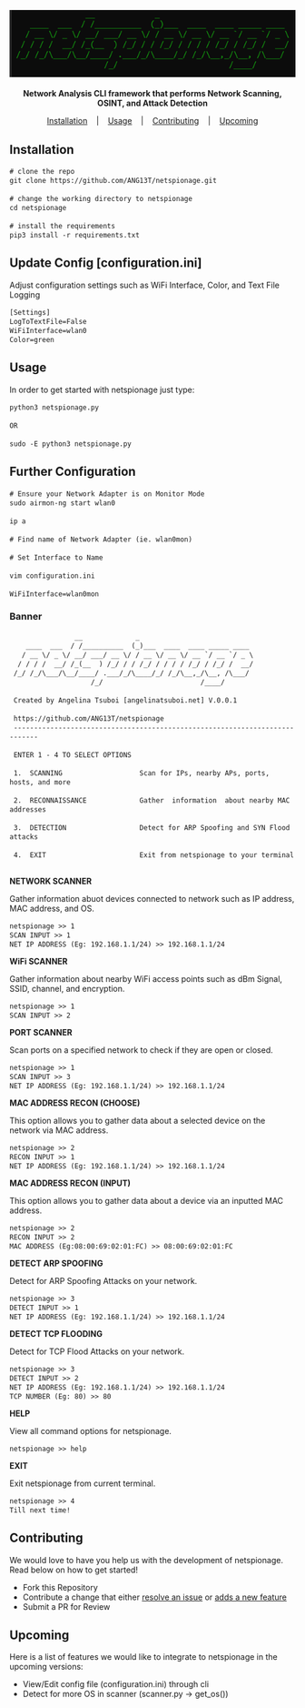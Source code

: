 <p align=center>
<img src="https://github.com/ANG13T/netspionage/blob/master/assets/banner.png" />
  <br />
  <br />
  <span>
  <b> Network Analysis CLI framework that performs Network Scanning, OSINT, and Attack Detection</b>
  </span>
  <br>
</p>

<p align="center">
  <a href="#installation">Installation</a>
  &nbsp;&nbsp;&nbsp;|&nbsp;&nbsp;&nbsp;
  <a href="#usage">Usage</a>
  &nbsp;&nbsp;&nbsp;|&nbsp;&nbsp;&nbsp;
  <a href="#contributing">Contributing</a>
  &nbsp;&nbsp;&nbsp;|&nbsp;&nbsp;&nbsp;
  <a href="#upcoming">Upcoming</a>
</p>

## Installation

```console
# clone the repo
git clone https://github.com/ANG13T/netspionage.git

# change the working directory to netspionage
cd netspionage

# install the requirements
pip3 install -r requirements.txt
```

## Update Config [configuration.ini]
Adjust configuration settings such as WiFi Interface, Color, and Text File Logging
```
[Settings]
LogToTextFile=False
WiFiInterface=wlan0
Color=green
```

## Usage
In order to get started with netspionage just type:
```
python3 netspionage.py

OR

sudo -E python3 netspionage.py
```

## Further Configuration
```
# Ensure your Network Adapter is on Monitor Mode 
sudo airmon-ng start wlan0

ip a

# Find name of Network Adapter (ie. wlan0mon)

# Set Interface to Name

vim configuration.ini

WiFiInterface=wlan0mon
```

### Banner
```
                __             _                            
    ____  ___  / /__________  (_)___  ____  ____ _____ ____ 
   / __ \/ _ \/ __/ ___/ __ \/ / __ \/ __ \/ __ `/ __ `/ _ \
  / / / /  __/ /_(__  ) /_/ / / /_/ / / / / /_/ / /_/ /  __/
 /_/ /_/\___/\__/____/ .___/_/\____/_/ /_/\__,_/\__, /\___/ 
                    /_/                        /____/  
                    
 Created by Angelina Tsuboi [angelinatsuboi.net] V.0.0.1

 https://github.com/ANG13T/netspionage
 ----------------------------------------------------------------------------
 
 ENTER 1 - 4 TO SELECT OPTIONS

 1.  SCANNING                   Scan for IPs, nearby APs, ports, hosts, and more

 2.  RECONNAISSANCE             Gather  information  about nearby MAC addresses

 3.  DETECTION                  Detect for ARP Spoofing and SYN Flood attacks

 4.  EXIT                       Exit from netspionage to your terminal
 
```

**NETWORK SCANNER**

Gather information abuot devices connected to network such as IP address, MAC address, and OS.
```
netspionage >> 1
SCAN INPUT >> 1
NET IP ADDRESS (Eg: 192.168.1.1/24) >> 192.168.1.1/24
```

**WiFi SCANNER**

Gather information about nearby WiFi access points such as dBm Signal, SSID, channel, and encryption.
```
netspionage >> 1
SCAN INPUT >> 2
```

**PORT SCANNER**

Scan ports on a specified network to check if they are open or closed.
```
netspionage >> 1
SCAN INPUT >> 3
NET IP ADDRESS (Eg: 192.168.1.1/24) >> 192.168.1.1/24
```

**MAC ADDRESS RECON (CHOOSE)**

This option allows you to gather data about a selected device on the network via MAC address.
```
netspionage >> 2
RECON INPUT >> 1
NET IP ADDRESS (Eg: 192.168.1.1/24) >> 192.168.1.1/24
```

**MAC ADDRESS RECON (INPUT)**

This option allows you to gather data about a device via an inputted MAC address.
```
netspionage >> 2
RECON INPUT >> 2
MAC ADDRESS (Eg:08:00:69:02:01:FC) >> 08:00:69:02:01:FC
```

**DETECT ARP SPOOFING**

Detect for ARP Spoofing Attacks on your network.
```
netspionage >> 3
DETECT INPUT >> 1
NET IP ADDRESS (Eg: 192.168.1.1/24) >> 192.168.1.1/24
```

**DETECT TCP FLOODING**

Detect for TCP Flood Attacks on your network.
```
netspionage >> 3
DETECT INPUT >> 2
NET IP ADDRESS (Eg: 192.168.1.1/24) >> 192.168.1.1/24
TCP NUMBER (Eg: 80) >> 80
```

**HELP**

View all command options for netspionage.
```
netspionage >> help
```

**EXIT**

Exit netspionage from current terminal.
```
netspionage >> 4
Till next time!
```

## Contributing
We would love to have you help us with the development of netspionage. Read below on how to get started!
- Fork this Repository
- Contribute a change that either [resolve an issue](https://github.com/ANG13T/netspionage/issues) or [adds a new feature](#upcoming)
- Submit a PR for Review

## Upcoming
Here is a list of features we would like to integrate to netspionage in the upcoming versions:
- View/Edit config file (configuration.ini) through cli
- Detect for more OS in scanner (scanner.py -> get_os())

